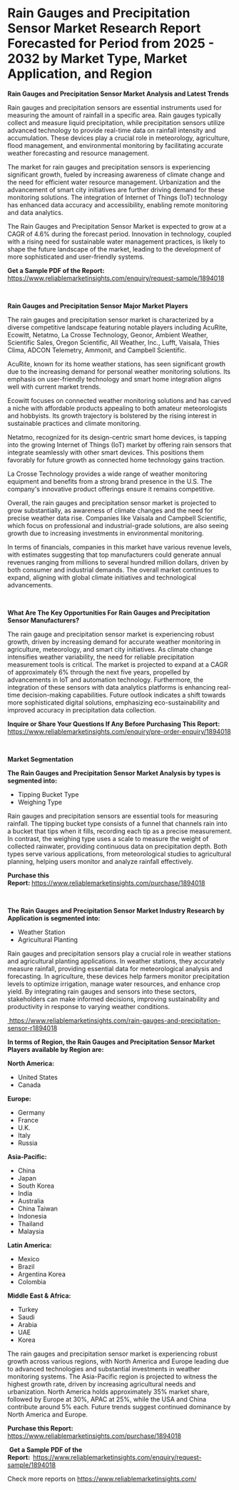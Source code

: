 <p><h1>Rain Gauges and Precipitation Sensor Market Research Report Forecasted for Period from 2025 -  2032 by Market Type, Market Application, and Region</h1></p><p><strong>Rain Gauges and Precipitation Sensor Market Analysis and Latest Trends</strong></p>
<p><p>Rain gauges and precipitation sensors are essential instruments used for measuring the amount of rainfall in a specific area. Rain gauges typically collect and measure liquid precipitation, while precipitation sensors utilize advanced technology to provide real-time data on rainfall intensity and accumulation. These devices play a crucial role in meteorology, agriculture, flood management, and environmental monitoring by facilitating accurate weather forecasting and resource management.</p><p>The market for rain gauges and precipitation sensors is experiencing significant growth, fueled by increasing awareness of climate change and the need for efficient water resource management. Urbanization and the advancement of smart city initiatives are further driving demand for these monitoring solutions. The integration of Internet of Things (IoT) technology has enhanced data accuracy and accessibility, enabling remote monitoring and data analytics.</p><p>The Rain Gauges and Precipitation Sensor Market is expected to grow at a CAGR of 4.6% during the forecast period. Innovation in technology, coupled with a rising need for sustainable water management practices, is likely to shape the future landscape of the market, leading to the development of more sophisticated and user-friendly systems.</p></p>
<p><strong>Get a Sample PDF of the Report:&nbsp;</strong> <a href="https://www.reliablemarketinsights.com/enquiry/request-sample/1894018?utm_campaign=2642&utm_medium=2&utm_source=Github&utm_content=ia&utm_term=07042025&utm_id=rain-gauges-and-precipitation-sensor">https://www.reliablemarketinsights.com/enquiry/request-sample/1894018</a></p>
<p>&nbsp;</p>
<p><strong>Rain Gauges and Precipitation Sensor Major Market Players</strong></p>
<p><p>The rain gauges and precipitation sensor market is characterized by a diverse competitive landscape featuring notable players including AcuRite, Ecowitt, Netatmo, La Crosse Technology, Geonor, Ambient Weather, Scientific Sales, Oregon Scientific, All Weather, Inc., Lufft, Vaisala, Thies Clima, ADCON Telemetry, Ammonit, and Campbell Scientific. </p><p>AcuRite, known for its home weather stations, has seen significant growth due to the increasing demand for personal weather monitoring solutions. Its emphasis on user-friendly technology and smart home integration aligns well with current market trends.</p><p>Ecowitt focuses on connected weather monitoring solutions and has carved a niche with affordable products appealing to both amateur meteorologists and hobbyists. Its growth trajectory is bolstered by the rising interest in sustainable practices and climate monitoring.</p><p>Netatmo, recognized for its design-centric smart home devices, is tapping into the growing Internet of Things (IoT) market by offering rain sensors that integrate seamlessly with other smart devices. This positions them favorably for future growth as connected home technology gains traction.</p><p>La Crosse Technology provides a wide range of weather monitoring equipment and benefits from a strong brand presence in the U.S. The company's innovative product offerings ensure it remains competitive.</p><p>Overall, the rain gauges and precipitation sensor market is projected to grow substantially, as awareness of climate changes and the need for precise weather data rise. Companies like Vaisala and Campbell Scientific, which focus on professional and industrial-grade solutions, are also seeing growth due to increasing investments in environmental monitoring.</p><p>In terms of financials, companies in this market have various revenue levels, with estimates suggesting that top manufacturers could generate annual revenues ranging from millions to several hundred million dollars, driven by both consumer and industrial demands. The overall market continues to expand, aligning with global climate initiatives and technological advancements.</p></p>
<p>&nbsp;</p>
<p><strong>What Are The Key Opportunities For Rain Gauges and Precipitation Sensor Manufacturers?</strong></p>
<p><p>The rain gauge and precipitation sensor market is experiencing robust growth, driven by increasing demand for accurate weather monitoring in agriculture, meteorology, and smart city initiatives. As climate change intensifies weather variability, the need for reliable precipitation measurement tools is critical. The market is projected to expand at a CAGR of approximately 6% through the next five years, propelled by advancements in IoT and automation technology. Furthermore, the integration of these sensors with data analytics platforms is enhancing real-time decision-making capabilities. Future outlook indicates a shift towards more sophisticated digital solutions, emphasizing eco-sustainability and improved accuracy in precipitation data collection.</p></p>
<p><strong>Inquire or Share Your Questions If Any Before Purchasing This Report:</strong> <a href="https://www.reliablemarketinsights.com/enquiry/pre-order-enquiry/1894018?utm_campaign=2642&utm_medium=2&utm_source=Github&utm_content=ia&utm_term=07042025&utm_id=rain-gauges-and-precipitation-sensor">https://www.reliablemarketinsights.com/enquiry/pre-order-enquiry/1894018</a></p>
<p>&nbsp;</p>
<p><strong>Market Segmentation</strong></p>
<p><strong>The Rain Gauges and Precipitation Sensor Market Analysis by types is segmented into:</strong></p>
<p><ul><li>Tipping Bucket Type</li><li>Weighing Type</li></ul></p>
<p><p>Rain gauges and precipitation sensors are essential tools for measuring rainfall. The tipping bucket type consists of a funnel that channels rain into a bucket that tips when it fills, recording each tip as a precise measurement. In contrast, the weighing type uses a scale to measure the weight of collected rainwater, providing continuous data on precipitation depth. Both types serve various applications, from meteorological studies to agricultural planning, helping users monitor and analyze rainfall effectively.</p></p>
<p><strong>Purchase this Report:&nbsp;</strong><a href="https://www.reliablemarketinsights.com/purchase/1894018?utm_campaign=2642&utm_medium=2&utm_source=Github&utm_content=ia&utm_term=07042025&utm_id=rain-gauges-and-precipitation-sensor">https://www.reliablemarketinsights.com/purchase/1894018</a></p>
<p>&nbsp;</p>
<p><strong>The Rain Gauges and Precipitation Sensor Market Industry Research by Application is segmented into:</strong></p>
<p><ul><li>Weather Station</li><li>Agricultural Planting</li></ul></p>
<p><p>Rain gauges and precipitation sensors play a crucial role in weather stations and agricultural planting applications. In weather stations, they accurately measure rainfall, providing essential data for meteorological analysis and forecasting. In agriculture, these devices help farmers monitor precipitation levels to optimize irrigation, manage water resources, and enhance crop yield. By integrating rain gauges and sensors into these sectors, stakeholders can make informed decisions, improving sustainability and productivity in response to varying weather conditions.</p></p>
<p><a href="https://www.reliablemarketinsights.com/rain-gauges-and-precipitation-sensor-r1894018?utm_campaign=2642&utm_medium=2&utm_source=Github&utm_content=ia&utm_term=07042025&utm_id=rain-gauges-and-precipitation-sensor">&nbsp;https://www.reliablemarketinsights.com/rain-gauges-and-precipitation-sensor-r1894018</a></p>
<p><strong>In terms of Region, the Rain Gauges and Precipitation Sensor Market Players available by Region are:</strong></p>
<p>
    <p> <strong> North America: </strong>
        <ul>
            <li>United States</li>
            <li>Canada</li>
        </ul>
        </p> 
    <p> <strong> Europe: </strong>
        <ul>
            <li>Germany</li>
            <li>France</li>
            <li>U.K.</li>
            <li>Italy</li>
            <li>Russia</li>
        </ul>
        </p> 
    <p> <strong> Asia-Pacific: </strong>
        <ul>
            <li>China</li>
            <li>Japan</li>
            <li>South Korea</li>
            <li>India</li>
            <li>Australia</li>
            <li>China Taiwan</li>
            <li>Indonesia</li>
            <li>Thailand</li>
            <li>Malaysia</li>
        </ul>
        </p> 
    <p> <strong> Latin America: </strong>
        <ul>
            <li>Mexico</li>
            <li>Brazil</li>
            <li>Argentina Korea</li>
            <li>Colombia</li>
        </ul>
        </p> 
    <p> <strong> Middle East & Africa: </strong>
        <ul>
            <li>Turkey</li>
            <li>Saudi</li>
            <li>Arabia</li>
            <li>UAE</li>
            <li>Korea</li>
        </ul>
    </p>
    </p>
<p><p>The rain gauges and precipitation sensor market is experiencing robust growth across various regions, with North America and Europe leading due to advanced technologies and substantial investments in weather monitoring systems. The Asia-Pacific region is projected to witness the highest growth rate, driven by increasing agricultural needs and urbanization. North America holds approximately 35% market share, followed by Europe at 30%, APAC at 25%, while the USA and China contribute around 5% each. Future trends suggest continued dominance by North America and Europe.</p></p>
<p><strong>Purchase this Report: </strong><a href="https://www.reliablemarketinsights.com/purchase/1894018?utm_campaign=2642&utm_medium=2&utm_source=Github&utm_content=ia&utm_term=07042025&utm_id=rain-gauges-and-precipitation-sensor">https://www.reliablemarketinsights.com/purchase/1894018</a></p>
<p>&nbsp;<strong>Get a Sample PDF of the Report:&nbsp;&nbsp;</strong><a href="https://www.reliablemarketinsights.com/enquiry/request-sample/1894018?utm_campaign=2642&utm_medium=2&utm_source=Github&utm_content=ia&utm_term=07042025&utm_id=rain-gauges-and-precipitation-sensor">https://www.reliablemarketinsights.com/enquiry/request-sample/1894018</a></p>
<p><strong></strong></p>
<p>Check more reports on <a href="https://www.reliablemarketinsights.com/?utm_campaign=2642&utm_medium=2&utm_source=Github&utm_content=ia&utm_term=07042025&utm_id=rain-gauges-and-precipitation-sensor">https://www.reliablemarketinsights.com/</a></p>
